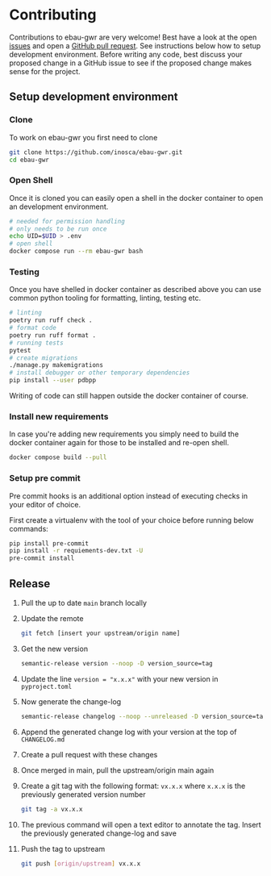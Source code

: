 # Contributing

Contributions to ebau-gwr are very welcome! Best have a look at the open [issues](https://github.com/inosca/ebau-gwr)
and open a [GitHub pull request](https://github.com/inosca/ebau-gwr/compare). See instructions below how to setup development
environment. Before writing any code, best discuss your proposed change in a GitHub issue to see if the proposed change makes sense for the project.

## Setup development environment

### Clone

To work on ebau-gwr you first need to clone

```bash
git clone https://github.com/inosca/ebau-gwr.git
cd ebau-gwr
```

### Open Shell

Once it is cloned you can easily open a shell in the docker container to
open an development environment.

```bash
# needed for permission handling
# only needs to be run once
echo UID=$UID > .env
# open shell
docker compose run --rm ebau-gwr bash
```

### Testing

Once you have shelled in docker container as described above
you can use common python tooling for formatting, linting, testing
etc.

```bash
# linting
poetry run ruff check .
# format code
poetry run ruff format .
# running tests
pytest
# create migrations
./manage.py makemigrations
# install debugger or other temporary dependencies
pip install --user pdbpp
```

Writing of code can still happen outside the docker container of course.

### Install new requirements

In case you're adding new requirements you simply need to build the docker container
again for those to be installed and re-open shell.

```bash
docker compose build --pull
```

### Setup pre commit

Pre commit hooks is an additional option instead of executing checks in your editor of choice.

First create a virtualenv with the tool of your choice before running below commands:

```bash
pip install pre-commit
pip install -r requiements-dev.txt -U
pre-commit install
```

## Release
1. Pull the up to date `main` branch locally

1. Update the remote

   ```bash
   git fetch [insert your upstream/origin name]
   ```

1. Get the new version

   ```bash
   semantic-release version --noop -D version_source=tag
   ```

1. Update the line `version = "x.x.x"` with your new version in `pyproject.toml`

1. Now generate the change-log

   ```bash
   semantic-release changelog --noop --unreleased -D version_source=tag
   ```

1. Append the generated change log with your version at the top of `CHANGELOG.md`

1. Create a pull request with these changes

1. Once merged in main, pull the upstream/origin main again

1. Create a git tag with the following format: `vx.x.x` where `x.x.x` is the previously generated version number

    ```bash
    git tag -a vx.x.x
    ```

10. The previous command will open a text editor to annotate the tag. Insert the previously generated change-log and save

11. Push the tag to upstream

    ```bash
    git push [origin/upstream] vx.x.x
    ```
